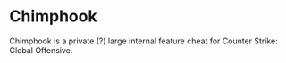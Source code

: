 # Chimphook

Chimphook is a private (?) large internal feature cheat for Counter Strike: Global Offensive.
